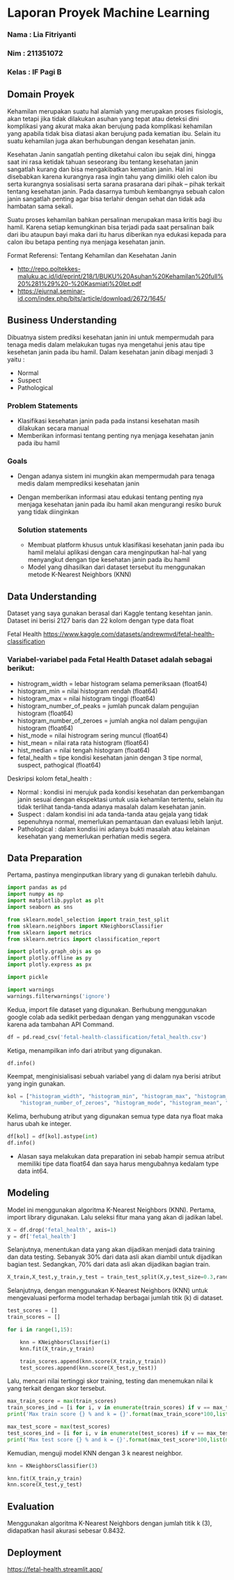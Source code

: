 # Laporan Proyek Machine Learning
### Nama : Lia Fitriyanti
### Nim : 211351072
### Kelas : IF Pagi B

## Domain Proyek

Kehamilan merupakan suatu hal alamiah yang merupakan proses fisiologis, akan tetapi jika tidak dilakukan asuhan yang tepat atau deteksi dini komplikasi yang akurat maka akan berujung pada komplikasi kehamilan yang apabila tidak bisa diatasi akan berujung pada kematian ibu. Selain itu suatu kehamilan juga akan berhubungan dengan kesehatan janin.

Kesehatan Janin sangatlah penting diketahui calon ibu sejak dini, hingga saat ini rasa ketidak tahuan seseorang ibu tentang kesehatan janin sangatlah kurang dan bisa mengakibatkan kematian janin. Hal ini disebabkan karena kurangnya rasa ingin tahu yang dimiliki oleh calon ibu serta kurangnya sosialisasi serta sarana prasarana dari pihak – pihak terkait tentang kesehatan janin. Pada dasarnya tumbuh kembangnya sebuah calon janin sangatlah penting agar bisa terlahir dengan sehat dan tidak ada hambatan sama sekali.

Suatu proses kehamilan bahkan persalinan merupakan masa kritis bagi ibu hamil. Karena setiap kemungkinan bisa terjadi pada saat persalinan baik dari ibu ataupun bayi maka dari itu harus diberikan nya edukasi kepada para calon ibu betapa penting nya menjaga kesehatan janin.
  
Format Referensi: Tentang Kehamilan dan Kesehatan Janin
- http://repo.poltekkes-maluku.ac.id/id/eprint/218/1/BUKU%20Asuhan%20Kehamilan%20full%20%281%29%20-%20Kasmiati%20lpt.pdf
- https://ejurnal.seminar-id.com/index.php/bits/article/download/2672/1645/

## Business Understanding

Dibuatnya sistem prediksi kesehatan janin ini untuk mempermudah para tenaga medis dalam melakukan tugas nya mengetahui jenis atau tipe kesehetan janin pada ibu hamil. Dalam kesehatan janin dibagi menjadi 3 yaitu :
- Normal
- Suspect
- Pathological
### Problem Statements

- Klasifikasi kesehatan janin pada pada instansi kesehatan masih dilakukan secara manual
- Memberikan informasi tentang penting nya menjaga kesehatan janin pada ibu hamil 

### Goals

- Dengan adanya sistem ini mungkin akan mempermudah para tenaga medis dalam memprediksi kesehatan janin
- Dengan memberikan informasi atau edukasi tentang penting nya menjaga kesehatan janin pada ibu hamil akan mengurangi resiko buruk yang tidak diinginkan 

    ### Solution statements
    - Membuat platform khusus untuk klasifikasi kesehatan janin pada ibu hamil melalui aplikasi dengan cara menginputkan hal-hal yang menyangkut dengan tipe kesehatan janin pada ibu hamil
    - Model yang dihasilkan dari dataset tersebut itu menggunakan metode K-Nearest Neighbors (KNN)

## Data Understanding
Dataset yang saya gunakan berasal dari Kaggle tentang kesehtan janin. Dataset ini berisi 2127 baris dan 22 kolom dengan type data float<br> 

Fetal Health https://www.kaggle.com/datasets/andrewmvd/fetal-health-classification

### Variabel-variabel pada Fetal Health Dataset adalah sebagai berikut:
- histrogram_width = lebar histogram selama pemeriksaan (float64)
- histogram_min = nilai histogram rendah (float64)
- histogram_max = nilai histogram tinggi (float64)
- histogram_number_of_peaks = jumlah puncak dalam pengujian histogram (float64)
- histogram_number_of_zeroes = jumlah angka nol dalam pengujian histogram (float64)
- hist_mode = nilai histrogram sering muncul (float64)
- hist_mean = nilai rata rata histogram (float64)
- hist_median = nilai tengah histogram (float64)
- fetal_health = tipe kondisi kesehatan janin dengan 3 tipe normal, suspect, pathogical (float64)

Deskripsi kolom fetal_health :
- Normal : kondisi ini merujuk pada kondisi kesehatan dan perkembangan janin sesuai dengan ekspektasi untuk usia kehamilan tertentu, selain itu tidak terlihat tanda-tanda adanya masalah dalam kesehatan janin.
- Suspect : dalam kondisi ini ada tanda-tanda atau gejala yang tidak sepenuhnya normal, memerlukan pemantauan dan evaluasi lebih lanjut.
- Pathological : dalam kondisi ini adanya bukti masalah atau kelainan kesehatan yang memerlukan perhatian medis segera.

## Data Preparation
Pertama, pastinya menginputkan library yang di gunakan terlebih dahulu.
```python
import pandas as pd
import numpy as np
import matplotlib.pyplot as plt
import seaborn as sns

from sklearn.model_selection import train_test_split
from sklearn.neighbors import KNeighborsClassifier
from sklearn import metrics
from sklearn.metrics import classification_report

import plotly.graph_objs as go
import plotly.offline as py
import plotly.express as px

import pickle

import warnings
warnings.filterwarnings('ignore')
```
Kedua, import file dataset yang digunakan. Berhubung menggunakan google colab ada sedikit perbedaan dengan yang menggunakan vscode karena ada tambahan API Command.
```python
df = pd.read_csv('fetal-health-classification/fetal_health.csv')
```
Ketiga, menampilkan info dari atribut yang digunakan.
```python
df.info()
```
Keempat, menginisialisasi sebuah variabel yang di dalam nya berisi atribut yang ingin gunakan.
```python
kol = ["histogram_width", "histogram_min", "histogram_max", "histogram_number_of_peaks",
    "histogram_number_of_zeroes", "histogram_mode", "histogram_mean", "histogram_median", "fetal_health"]
```
Kelima, berhubung atribut yang digunakan semua type data nya float maka harus ubah ke integer.
```python
df[kol] = df[kol].astype(int)
df.info()
```
- Alasan saya melakukan data preparation ini sebab hampir semua atribut memiliki tipe data float64 dan saya harus mengubahnya kedalam type data int64.

## Modeling
Model ini menggunakan algoritma K-Nearest Neighbors (KNN). Pertama, import library digunakan. Lalu seleksi fitur mana yang akan di jadikan label.
```python
X = df.drop('fetal_health', axis=1)
y = df['fetal_health']
```
Selanjutnya, menentukan data yang akan dijadikan menjadi data training dan data testing. Sebanyak 30% dari data asli akan diambil untuk dijadikan bagian test. Sedangkan, 70% dari data asli akan dijadikan bagian train.
```python
X_train,X_test,y_train,y_test = train_test_split(X,y,test_size=0.3,random_state=2)
```
Selanjutnya, dengan menggunakan K-Nearest Neighbors (KNN) untuk mengevaluasi performa model terhadap berbagai jumlah titik (k) di dataset.
```python
test_scores = []
train_scores = []

for i in range(1,15):

    knn = KNeighborsClassifier(i)
    knn.fit(X_train,y_train)

    train_scores.append(knn.score(X_train,y_train))
    test_scores.append(knn.score(X_test,y_test))
```
Lalu, mencari nilai tertinggi skor training, testing dan menemukan nilai k yang terkait dengan skor tersebut.
```python
max_train_score = max(train_scores)
train_scores_ind = [i for i, v in enumerate(train_scores) if v == max_train_score]
print('Max train score {} % and k = {}'.format(max_train_score*100,list(map(lambda x: x+1, train_scores_ind))))
```
```python
max_test_score = max(test_scores)
test_scores_ind = [i for i, v in enumerate(test_scores) if v == max_test_score]
print('Max test score {} % and k = {}'.format(max_test_score*100,list(map(lambda x: x+1, test_scores_ind))))
```
Kemudian, menguji model KNN dengan 3 k nearest neighbor.
```python
knn = KNeighborsClassifier(3)

knn.fit(X_train,y_train)
knn.score(X_test,y_test)
```

## Evaluation
Menggunakan algoritma K-Nearest Neighbors dengan jumlah titik k (3), didapatkan hasil akurasi sebesar 0.8432. 

## Deployment
https://fetal-health.streamlit.app/
